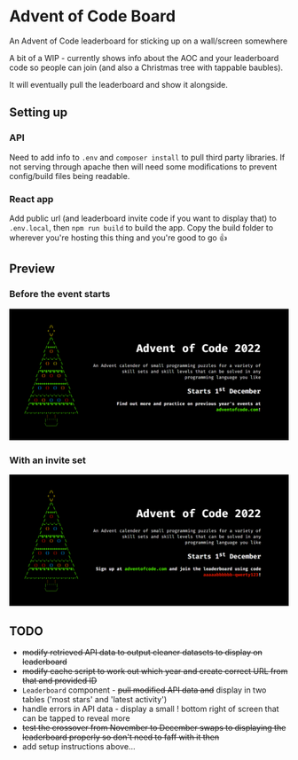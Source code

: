 # Advent of Code Board
An Advent of Code leaderboard for sticking up on a wall/screen somewhere

A bit of a WIP - currently shows info about the AOC and your leaderboard code so people can join (and also a Christmas tree with tappable baubles).

It will eventually pull the leaderboard and show it alongside.

## Setting up
### API
Need to add info to `.env` and `composer install` to pull third party libraries. If not serving through apache then will need some modifications to prevent config/build files being readable.

### React app
Add public url (and leaderboard invite code if you want to display that) to `.env.local`, then `npm run build` to build the app. Copy the build folder to wherever you're hosting this thing and you're good to go 👍

## Preview
### Before the event starts
![Before event](screenshots/before.png)

### With an invite set
![Before event with invite code](screenshots/before_invite.png)

## TODO
* ~~modify retrieved API data to output cleaner datasets to display on leaderboard~~
* ~~modify cache script to work out which year and create correct URL from that and provided ID~~
* `Leaderboard` component - ~~pull modified API data and~~ display in two tables ('most stars' and 'latest activity')
* handle errors in API data - display a small ! bottom right of screen that can be tapped to reveal more
* ~~test the crossover from November to December swaps to displaying the leaderboard properly so don't need to faff with it then~~
* add setup instructions above...
